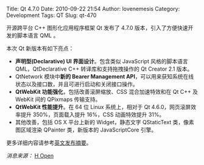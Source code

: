 Title: Qt 4.7.0
Date: 2010-09-22 21:54
Author: lovenemesis
Category: Development
Tags: QT
Slug: qt-470

开源跨平台 C++ 图形化应用程序框架 Qt 发布了 4.7.0
版本，引入了方便快速开发的脚本语言 QML 。

本次 Qt 新版本有如下亮点：

-   **声明型(Declarative) UI 界面设计**。包含类似 JavaScript
    风格的脚本语言 QML，QtDeclarative C++ 转译库和支持拖拽操作的 Qt
    Creator 2.1 版本。
-   QtNetwork 模块中**新的 Bearer Management
    API**，可以用来获知系统在线状态以及接口数，并且可进行启动和关闭接口操作。
-   **QtWebKit 功能强化**，包括改善滚屏缩放、CSS 混合加速特效和在 Qt C++
    及 WebKit 间的 QPixmaps 传输支持。
-   **QtWebKit 性能提升**。在 64 位 Linux 系统上，相对于 Qt
    4.6.0，网页滚屏效率提升 350%，页面载入提升 16%，CSS 动画特效提升
    31%。
-   其他改善，包括 OS X 平台上新的 Widget，静态文字 QStaticText
    类，像素图区域渲染 QPainter 类，新版本的 JavaScriptCore 引擎。

更多详细内容请参考[英文发布摘要](http://doc.qt.nokia.com/4.7/qt4-7-intro.html)。

*消息来源：* [H
Open](http://www.h-online.com/open/news/item/Qt-4-7-released-with-QML-1083180.html)
